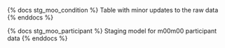 {% docs stg_moo_condition %}
Table with minor updates to the raw data
{% enddocs %}

{% docs stg_moo_participant %}
Staging model for m00m00 participant data
{% enddocs %}